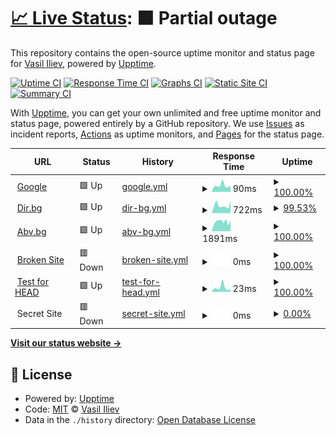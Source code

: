 # [📈 Live Status](https://demo.upptime.js.org): <!--live status--> **🟧 Partial outage**

This repository contains the open-source uptime monitor and status page for [Vasil Iliev](http://viliev.org), powered by [Upptime](https://github.com/upptime/upptime).

[![Uptime CI](https://github.com/viliev/viliev/uptime/workflows/Uptime%20CI/badge.svg)](https://github.com/viliev/uptime/actions?query=workflow%3A%22Uptime+CI%22)
[![Response Time CI](https://github.com/viliev/viliev/uptime/workflows/Response%20Time%20CI/badge.svg)](https://github.com/viliev/uptime/actions?query=workflow%3A%22Response+Time+CI%22)
[![Graphs CI](https://github.com/viliev/viliev/uptime/workflows/Graphs%20CI/badge.svg)](https://github.com/viliev/uptime/actions?query=workflow%3A%22Graphs+CI%22)
[![Static Site CI](https://github.com/viliev/viliev/uptime/workflows/Static%20Site%20CI/badge.svg)](https://github.com/viliev/uptime/actions?query=workflow%3A%22Static+Site+CI%22)
[![Summary CI](https://github.com/viliev/viliev/uptime/workflows/Summary%20CI/badge.svg)](https://github.com/viliev/uptime/actions?query=workflow%3A%22Summary+CI%22)

With [Upptime](https://upptime.js.org), you can get your own unlimited and free uptime monitor and status page, powered entirely by a GitHub repository. We use [Issues](https://github.com/viliev/viliev/uptime/issues) as incident reports, [Actions](https://github.com/viliev/viliev/uptime/actions) as uptime monitors, and [Pages](https://demo.upptime.js.org) for the status page.

<!--start: status pages-->
<!-- This summary is generated by Upptime (https://github.com/upptime/upptime) -->
<!-- Do not edit this manually, your changes will be overwritten -->
<!-- prettier-ignore -->
| URL | Status | History | Response Time | Uptime |
| --- | ------ | ------- | ------------- | ------ |
| <img alt="" src="https://favicons.githubusercontent.com/www.google.com" height="13"> [Google](https://www.google.com) | 🟩 Up | [google.yml](https://github.com/viliev/uptime/commits/HEAD/history/google.yml) | <details><summary><img alt="Response time graph" src="./graphs/google/response-time-week.png" height="20"> 90ms</summary><br><a href="https://uptime.viliev.org/history/google"><img alt="Response time 92" src="https://img.shields.io/endpoint?url=https%3A%2F%2Fraw.githubusercontent.com%2Fviliev%2Fuptime%2FHEAD%2Fapi%2Fgoogle%2Fresponse-time.json"></a><br><a href="https://uptime.viliev.org/history/google"><img alt="24-hour response time 91" src="https://img.shields.io/endpoint?url=https%3A%2F%2Fraw.githubusercontent.com%2Fviliev%2Fuptime%2FHEAD%2Fapi%2Fgoogle%2Fresponse-time-day.json"></a><br><a href="https://uptime.viliev.org/history/google"><img alt="7-day response time 90" src="https://img.shields.io/endpoint?url=https%3A%2F%2Fraw.githubusercontent.com%2Fviliev%2Fuptime%2FHEAD%2Fapi%2Fgoogle%2Fresponse-time-week.json"></a><br><a href="https://uptime.viliev.org/history/google"><img alt="30-day response time 104" src="https://img.shields.io/endpoint?url=https%3A%2F%2Fraw.githubusercontent.com%2Fviliev%2Fuptime%2FHEAD%2Fapi%2Fgoogle%2Fresponse-time-month.json"></a><br><a href="https://uptime.viliev.org/history/google"><img alt="1-year response time 92" src="https://img.shields.io/endpoint?url=https%3A%2F%2Fraw.githubusercontent.com%2Fviliev%2Fuptime%2FHEAD%2Fapi%2Fgoogle%2Fresponse-time-year.json"></a></details> | <details><summary><a href="https://uptime.viliev.org/history/google">100.00%</a></summary><a href="https://uptime.viliev.org/history/google"><img alt="All-time uptime 100.00%" src="https://img.shields.io/endpoint?url=https%3A%2F%2Fraw.githubusercontent.com%2Fviliev%2Fuptime%2FHEAD%2Fapi%2Fgoogle%2Fuptime.json"></a><br><a href="https://uptime.viliev.org/history/google"><img alt="24-hour uptime 100.00%" src="https://img.shields.io/endpoint?url=https%3A%2F%2Fraw.githubusercontent.com%2Fviliev%2Fuptime%2FHEAD%2Fapi%2Fgoogle%2Fuptime-day.json"></a><br><a href="https://uptime.viliev.org/history/google"><img alt="7-day uptime 100.00%" src="https://img.shields.io/endpoint?url=https%3A%2F%2Fraw.githubusercontent.com%2Fviliev%2Fuptime%2FHEAD%2Fapi%2Fgoogle%2Fuptime-week.json"></a><br><a href="https://uptime.viliev.org/history/google"><img alt="30-day uptime 100.00%" src="https://img.shields.io/endpoint?url=https%3A%2F%2Fraw.githubusercontent.com%2Fviliev%2Fuptime%2FHEAD%2Fapi%2Fgoogle%2Fuptime-month.json"></a><br><a href="https://uptime.viliev.org/history/google"><img alt="1-year uptime 99.99%" src="https://img.shields.io/endpoint?url=https%3A%2F%2Fraw.githubusercontent.com%2Fviliev%2Fuptime%2FHEAD%2Fapi%2Fgoogle%2Fuptime-year.json"></a></details>
| <img alt="" src="https://favicons.githubusercontent.com/dir.bg" height="13"> [Dir.bg](https://dir.bg) | 🟩 Up | [dir-bg.yml](https://github.com/viliev/uptime/commits/HEAD/history/dir-bg.yml) | <details><summary><img alt="Response time graph" src="./graphs/dir-bg/response-time-week.png" height="20"> 722ms</summary><br><a href="https://uptime.viliev.org/history/dir-bg"><img alt="Response time 1592" src="https://img.shields.io/endpoint?url=https%3A%2F%2Fraw.githubusercontent.com%2Fviliev%2Fuptime%2FHEAD%2Fapi%2Fdir-bg%2Fresponse-time.json"></a><br><a href="https://uptime.viliev.org/history/dir-bg"><img alt="24-hour response time 1149" src="https://img.shields.io/endpoint?url=https%3A%2F%2Fraw.githubusercontent.com%2Fviliev%2Fuptime%2FHEAD%2Fapi%2Fdir-bg%2Fresponse-time-day.json"></a><br><a href="https://uptime.viliev.org/history/dir-bg"><img alt="7-day response time 722" src="https://img.shields.io/endpoint?url=https%3A%2F%2Fraw.githubusercontent.com%2Fviliev%2Fuptime%2FHEAD%2Fapi%2Fdir-bg%2Fresponse-time-week.json"></a><br><a href="https://uptime.viliev.org/history/dir-bg"><img alt="30-day response time 808" src="https://img.shields.io/endpoint?url=https%3A%2F%2Fraw.githubusercontent.com%2Fviliev%2Fuptime%2FHEAD%2Fapi%2Fdir-bg%2Fresponse-time-month.json"></a><br><a href="https://uptime.viliev.org/history/dir-bg"><img alt="1-year response time 1557" src="https://img.shields.io/endpoint?url=https%3A%2F%2Fraw.githubusercontent.com%2Fviliev%2Fuptime%2FHEAD%2Fapi%2Fdir-bg%2Fresponse-time-year.json"></a></details> | <details><summary><a href="https://uptime.viliev.org/history/dir-bg">99.53%</a></summary><a href="https://uptime.viliev.org/history/dir-bg"><img alt="All-time uptime 99.82%" src="https://img.shields.io/endpoint?url=https%3A%2F%2Fraw.githubusercontent.com%2Fviliev%2Fuptime%2FHEAD%2Fapi%2Fdir-bg%2Fuptime.json"></a><br><a href="https://uptime.viliev.org/history/dir-bg"><img alt="24-hour uptime 100.00%" src="https://img.shields.io/endpoint?url=https%3A%2F%2Fraw.githubusercontent.com%2Fviliev%2Fuptime%2FHEAD%2Fapi%2Fdir-bg%2Fuptime-day.json"></a><br><a href="https://uptime.viliev.org/history/dir-bg"><img alt="7-day uptime 99.53%" src="https://img.shields.io/endpoint?url=https%3A%2F%2Fraw.githubusercontent.com%2Fviliev%2Fuptime%2FHEAD%2Fapi%2Fdir-bg%2Fuptime-week.json"></a><br><a href="https://uptime.viliev.org/history/dir-bg"><img alt="30-day uptime 99.89%" src="https://img.shields.io/endpoint?url=https%3A%2F%2Fraw.githubusercontent.com%2Fviliev%2Fuptime%2FHEAD%2Fapi%2Fdir-bg%2Fuptime-month.json"></a><br><a href="https://uptime.viliev.org/history/dir-bg"><img alt="1-year uptime 99.80%" src="https://img.shields.io/endpoint?url=https%3A%2F%2Fraw.githubusercontent.com%2Fviliev%2Fuptime%2FHEAD%2Fapi%2Fdir-bg%2Fuptime-year.json"></a></details>
| <img alt="" src="https://favicons.githubusercontent.com/abv.bg" height="13"> [Abv.bg](https://abv.bg) | 🟩 Up | [abv-bg.yml](https://github.com/viliev/uptime/commits/HEAD/history/abv-bg.yml) | <details><summary><img alt="Response time graph" src="./graphs/abv-bg/response-time-week.png" height="20"> 1891ms</summary><br><a href="https://uptime.viliev.org/history/abv-bg"><img alt="Response time 1743" src="https://img.shields.io/endpoint?url=https%3A%2F%2Fraw.githubusercontent.com%2Fviliev%2Fuptime%2FHEAD%2Fapi%2Fabv-bg%2Fresponse-time.json"></a><br><a href="https://uptime.viliev.org/history/abv-bg"><img alt="24-hour response time 2092" src="https://img.shields.io/endpoint?url=https%3A%2F%2Fraw.githubusercontent.com%2Fviliev%2Fuptime%2FHEAD%2Fapi%2Fabv-bg%2Fresponse-time-day.json"></a><br><a href="https://uptime.viliev.org/history/abv-bg"><img alt="7-day response time 1891" src="https://img.shields.io/endpoint?url=https%3A%2F%2Fraw.githubusercontent.com%2Fviliev%2Fuptime%2FHEAD%2Fapi%2Fabv-bg%2Fresponse-time-week.json"></a><br><a href="https://uptime.viliev.org/history/abv-bg"><img alt="30-day response time 1839" src="https://img.shields.io/endpoint?url=https%3A%2F%2Fraw.githubusercontent.com%2Fviliev%2Fuptime%2FHEAD%2Fapi%2Fabv-bg%2Fresponse-time-month.json"></a><br><a href="https://uptime.viliev.org/history/abv-bg"><img alt="1-year response time 1737" src="https://img.shields.io/endpoint?url=https%3A%2F%2Fraw.githubusercontent.com%2Fviliev%2Fuptime%2FHEAD%2Fapi%2Fabv-bg%2Fresponse-time-year.json"></a></details> | <details><summary><a href="https://uptime.viliev.org/history/abv-bg">100.00%</a></summary><a href="https://uptime.viliev.org/history/abv-bg"><img alt="All-time uptime 99.27%" src="https://img.shields.io/endpoint?url=https%3A%2F%2Fraw.githubusercontent.com%2Fviliev%2Fuptime%2FHEAD%2Fapi%2Fabv-bg%2Fuptime.json"></a><br><a href="https://uptime.viliev.org/history/abv-bg"><img alt="24-hour uptime 100.00%" src="https://img.shields.io/endpoint?url=https%3A%2F%2Fraw.githubusercontent.com%2Fviliev%2Fuptime%2FHEAD%2Fapi%2Fabv-bg%2Fuptime-day.json"></a><br><a href="https://uptime.viliev.org/history/abv-bg"><img alt="7-day uptime 100.00%" src="https://img.shields.io/endpoint?url=https%3A%2F%2Fraw.githubusercontent.com%2Fviliev%2Fuptime%2FHEAD%2Fapi%2Fabv-bg%2Fuptime-week.json"></a><br><a href="https://uptime.viliev.org/history/abv-bg"><img alt="30-day uptime 99.93%" src="https://img.shields.io/endpoint?url=https%3A%2F%2Fraw.githubusercontent.com%2Fviliev%2Fuptime%2FHEAD%2Fapi%2Fabv-bg%2Fuptime-month.json"></a><br><a href="https://uptime.viliev.org/history/abv-bg"><img alt="1-year uptime 99.16%" src="https://img.shields.io/endpoint?url=https%3A%2F%2Fraw.githubusercontent.com%2Fviliev%2Fuptime%2FHEAD%2Fapi%2Fabv-bg%2Fuptime-year.json"></a></details>
| <img alt="" src="https://favicons.githubusercontent.com/thissitedoesnotexist.com" height="13"> [Broken Site](https://thissitedoesnotexist.com) | 🟥 Down | [broken-site.yml](https://github.com/viliev/uptime/commits/HEAD/history/broken-site.yml) | <details><summary><img alt="Response time graph" src="./graphs/broken-site/response-time-week.png" height="20"> 0ms</summary><br><a href="https://uptime.viliev.org/history/broken-site"><img alt="Response time 0" src="https://img.shields.io/endpoint?url=https%3A%2F%2Fraw.githubusercontent.com%2Fviliev%2Fuptime%2FHEAD%2Fapi%2Fbroken-site%2Fresponse-time.json"></a><br><a href="https://uptime.viliev.org/history/broken-site"><img alt="24-hour response time 0" src="https://img.shields.io/endpoint?url=https%3A%2F%2Fraw.githubusercontent.com%2Fviliev%2Fuptime%2FHEAD%2Fapi%2Fbroken-site%2Fresponse-time-day.json"></a><br><a href="https://uptime.viliev.org/history/broken-site"><img alt="7-day response time 0" src="https://img.shields.io/endpoint?url=https%3A%2F%2Fraw.githubusercontent.com%2Fviliev%2Fuptime%2FHEAD%2Fapi%2Fbroken-site%2Fresponse-time-week.json"></a><br><a href="https://uptime.viliev.org/history/broken-site"><img alt="30-day response time 0" src="https://img.shields.io/endpoint?url=https%3A%2F%2Fraw.githubusercontent.com%2Fviliev%2Fuptime%2FHEAD%2Fapi%2Fbroken-site%2Fresponse-time-month.json"></a><br><a href="https://uptime.viliev.org/history/broken-site"><img alt="1-year response time 0" src="https://img.shields.io/endpoint?url=https%3A%2F%2Fraw.githubusercontent.com%2Fviliev%2Fuptime%2FHEAD%2Fapi%2Fbroken-site%2Fresponse-time-year.json"></a></details> | <details><summary><a href="https://uptime.viliev.org/history/broken-site">100.00%</a></summary><a href="https://uptime.viliev.org/history/broken-site"><img alt="All-time uptime 100.00%" src="https://img.shields.io/endpoint?url=https%3A%2F%2Fraw.githubusercontent.com%2Fviliev%2Fuptime%2FHEAD%2Fapi%2Fbroken-site%2Fuptime.json"></a><br><a href="https://uptime.viliev.org/history/broken-site"><img alt="24-hour uptime 100.00%" src="https://img.shields.io/endpoint?url=https%3A%2F%2Fraw.githubusercontent.com%2Fviliev%2Fuptime%2FHEAD%2Fapi%2Fbroken-site%2Fuptime-day.json"></a><br><a href="https://uptime.viliev.org/history/broken-site"><img alt="7-day uptime 100.00%" src="https://img.shields.io/endpoint?url=https%3A%2F%2Fraw.githubusercontent.com%2Fviliev%2Fuptime%2FHEAD%2Fapi%2Fbroken-site%2Fuptime-week.json"></a><br><a href="https://uptime.viliev.org/history/broken-site"><img alt="30-day uptime 100.00%" src="https://img.shields.io/endpoint?url=https%3A%2F%2Fraw.githubusercontent.com%2Fviliev%2Fuptime%2FHEAD%2Fapi%2Fbroken-site%2Fuptime-month.json"></a><br><a href="https://uptime.viliev.org/history/broken-site"><img alt="1-year uptime 100.00%" src="https://img.shields.io/endpoint?url=https%3A%2F%2Fraw.githubusercontent.com%2Fviliev%2Fuptime%2FHEAD%2Fapi%2Fbroken-site%2Fuptime-year.json"></a></details>
| <img alt="" src="https://favicons.githubusercontent.com/www.google.com" height="13"> [Test for HEAD](https://www.google.com) | 🟩 Up | [test-for-head.yml](https://github.com/viliev/uptime/commits/HEAD/history/test-for-head.yml) | <details><summary><img alt="Response time graph" src="./graphs/test-for-head/response-time-week.png" height="20"> 23ms</summary><br><a href="https://uptime.viliev.org/history/test-for-head"><img alt="Response time 26" src="https://img.shields.io/endpoint?url=https%3A%2F%2Fraw.githubusercontent.com%2Fviliev%2Fuptime%2FHEAD%2Fapi%2Ftest-for-head%2Fresponse-time.json"></a><br><a href="https://uptime.viliev.org/history/test-for-head"><img alt="24-hour response time 16" src="https://img.shields.io/endpoint?url=https%3A%2F%2Fraw.githubusercontent.com%2Fviliev%2Fuptime%2FHEAD%2Fapi%2Ftest-for-head%2Fresponse-time-day.json"></a><br><a href="https://uptime.viliev.org/history/test-for-head"><img alt="7-day response time 23" src="https://img.shields.io/endpoint?url=https%3A%2F%2Fraw.githubusercontent.com%2Fviliev%2Fuptime%2FHEAD%2Fapi%2Ftest-for-head%2Fresponse-time-week.json"></a><br><a href="https://uptime.viliev.org/history/test-for-head"><img alt="30-day response time 24" src="https://img.shields.io/endpoint?url=https%3A%2F%2Fraw.githubusercontent.com%2Fviliev%2Fuptime%2FHEAD%2Fapi%2Ftest-for-head%2Fresponse-time-month.json"></a><br><a href="https://uptime.viliev.org/history/test-for-head"><img alt="1-year response time 26" src="https://img.shields.io/endpoint?url=https%3A%2F%2Fraw.githubusercontent.com%2Fviliev%2Fuptime%2FHEAD%2Fapi%2Ftest-for-head%2Fresponse-time-year.json"></a></details> | <details><summary><a href="https://uptime.viliev.org/history/test-for-head">100.00%</a></summary><a href="https://uptime.viliev.org/history/test-for-head"><img alt="All-time uptime 100.00%" src="https://img.shields.io/endpoint?url=https%3A%2F%2Fraw.githubusercontent.com%2Fviliev%2Fuptime%2FHEAD%2Fapi%2Ftest-for-head%2Fuptime.json"></a><br><a href="https://uptime.viliev.org/history/test-for-head"><img alt="24-hour uptime 100.00%" src="https://img.shields.io/endpoint?url=https%3A%2F%2Fraw.githubusercontent.com%2Fviliev%2Fuptime%2FHEAD%2Fapi%2Ftest-for-head%2Fuptime-day.json"></a><br><a href="https://uptime.viliev.org/history/test-for-head"><img alt="7-day uptime 100.00%" src="https://img.shields.io/endpoint?url=https%3A%2F%2Fraw.githubusercontent.com%2Fviliev%2Fuptime%2FHEAD%2Fapi%2Ftest-for-head%2Fuptime-week.json"></a><br><a href="https://uptime.viliev.org/history/test-for-head"><img alt="30-day uptime 100.00%" src="https://img.shields.io/endpoint?url=https%3A%2F%2Fraw.githubusercontent.com%2Fviliev%2Fuptime%2FHEAD%2Fapi%2Ftest-for-head%2Fuptime-month.json"></a><br><a href="https://uptime.viliev.org/history/test-for-head"><img alt="1-year uptime 100.00%" src="https://img.shields.io/endpoint?url=https%3A%2F%2Fraw.githubusercontent.com%2Fviliev%2Fuptime%2FHEAD%2Fapi%2Ftest-for-head%2Fuptime-year.json"></a></details>
| <img alt="" src="https://favicons.githubusercontent.com/null" height="13"> Secret Site | 🟥 Down | [secret-site.yml](https://github.com/viliev/uptime/commits/HEAD/history/secret-site.yml) | <details><summary><img alt="Response time graph" src="./graphs/secret-site/response-time-week.png" height="20"> 0ms</summary><br><a href="https://uptime.viliev.org/history/secret-site"><img alt="Response time 0" src="https://img.shields.io/endpoint?url=https%3A%2F%2Fraw.githubusercontent.com%2Fviliev%2Fuptime%2FHEAD%2Fapi%2Fsecret-site%2Fresponse-time.json"></a><br><a href="https://uptime.viliev.org/history/secret-site"><img alt="24-hour response time 0" src="https://img.shields.io/endpoint?url=https%3A%2F%2Fraw.githubusercontent.com%2Fviliev%2Fuptime%2FHEAD%2Fapi%2Fsecret-site%2Fresponse-time-day.json"></a><br><a href="https://uptime.viliev.org/history/secret-site"><img alt="7-day response time 0" src="https://img.shields.io/endpoint?url=https%3A%2F%2Fraw.githubusercontent.com%2Fviliev%2Fuptime%2FHEAD%2Fapi%2Fsecret-site%2Fresponse-time-week.json"></a><br><a href="https://uptime.viliev.org/history/secret-site"><img alt="30-day response time 0" src="https://img.shields.io/endpoint?url=https%3A%2F%2Fraw.githubusercontent.com%2Fviliev%2Fuptime%2FHEAD%2Fapi%2Fsecret-site%2Fresponse-time-month.json"></a><br><a href="https://uptime.viliev.org/history/secret-site"><img alt="1-year response time 0" src="https://img.shields.io/endpoint?url=https%3A%2F%2Fraw.githubusercontent.com%2Fviliev%2Fuptime%2FHEAD%2Fapi%2Fsecret-site%2Fresponse-time-year.json"></a></details> | <details><summary><a href="https://uptime.viliev.org/history/secret-site">0.00%</a></summary><a href="https://uptime.viliev.org/history/secret-site"><img alt="All-time uptime 26.46%" src="https://img.shields.io/endpoint?url=https%3A%2F%2Fraw.githubusercontent.com%2Fviliev%2Fuptime%2FHEAD%2Fapi%2Fsecret-site%2Fuptime.json"></a><br><a href="https://uptime.viliev.org/history/secret-site"><img alt="24-hour uptime 0.00%" src="https://img.shields.io/endpoint?url=https%3A%2F%2Fraw.githubusercontent.com%2Fviliev%2Fuptime%2FHEAD%2Fapi%2Fsecret-site%2Fuptime-day.json"></a><br><a href="https://uptime.viliev.org/history/secret-site"><img alt="7-day uptime 0.00%" src="https://img.shields.io/endpoint?url=https%3A%2F%2Fraw.githubusercontent.com%2Fviliev%2Fuptime%2FHEAD%2Fapi%2Fsecret-site%2Fuptime-week.json"></a><br><a href="https://uptime.viliev.org/history/secret-site"><img alt="30-day uptime 7.96%" src="https://img.shields.io/endpoint?url=https%3A%2F%2Fraw.githubusercontent.com%2Fviliev%2Fuptime%2FHEAD%2Fapi%2Fsecret-site%2Fuptime-month.json"></a><br><a href="https://uptime.viliev.org/history/secret-site"><img alt="1-year uptime 0.00%" src="https://img.shields.io/endpoint?url=https%3A%2F%2Fraw.githubusercontent.com%2Fviliev%2Fuptime%2FHEAD%2Fapi%2Fsecret-site%2Fuptime-year.json"></a></details>

<!--end: status pages-->

[**Visit our status website →**](https://demo.upptime.js.org)

## 📄 License

- Powered by: [Upptime](https://github.com/upptime/upptime)
- Code: [MIT](./LICENSE) © [Vasil Iliev](http://viliev.org)
- Data in the `./history` directory: [Open Database License](https://opendatacommons.org/licenses/odbl/1-0/)

